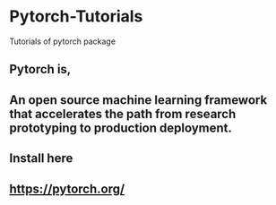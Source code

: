 # Pytorch-Tutorials

Tutorials of pytorch package

## Pytorch is,
## An open source machine learning framework that accelerates the path from research prototyping to production deployment.

## Install here
## https://pytorch.org/

